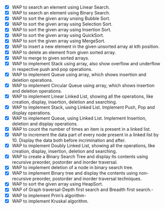 -   [x] WAP to search an element using Linear Search.
-   [x] WAP to search an element using Binary Search.
-   [x] WAP to sort the given array unsing Bubble Sort.
-   [x] WAP to sort the given array using Selection Sort.
-   [x] WAP to sort the given array using Insertion Sort.
-   [x] WAP to sort the given array using QuickSort.
-   [x] WAP to sort the given array using MergeSort.
-   [x] WAP to insert a new element in the given unsorted array at kth position.
-   [x] WAP to delete an element from given sorted array.
-   [x] WAP to merge to given sorted arrays.
-   [x] WAP to implement Stack using array, also show overflow and underflow in respective push and pop operations.
-   [x] WAP to implement Queue using array, which shows insertion and deletion operations.
-   [x] WAP to implement Circular Queue using array, which shows insertion and deletion operations.
-   [x] WAP to implement Linear Linked List, showing all the operations, like creation, display, insertion, deletion and searching.
-   [x] WAP to implement Stack, using Linked List. Implement Push, Pop and display operations.
-   [x] WAP to implement Queue, using Linked List. Implement Insertion, deletion and display operations.
-   [x] WAP to count the number of times an item is present in a linked list.
-   [x] WAP to increment the data part of every node present in a linked list by 10. Display the data both before incrimination and after.
-   [x] WAP to implement Doubly Linked List, showing all the operations, like creation, display, insertion, deletion and searching.
-   [x] WAP to create a Binary Search Tree and display its contents using recursive preorder, postorder and inorder traversal.
-   [x] WAP to implement deletion of a node in binary search tree.
-   [x] WAP to implement Binary tree and display the contents using non-recursive preorder, postorder and inorder traversal techniques.
-   [x] WAP to sort the given array using HeapSort.
-   [x] WAP of Graph traversal-Depth first search and Breadth first search.-
-   [x] WAP to implement Prim’s algorithm-
-   [x] WAP to implement Kruskal algorithm.
